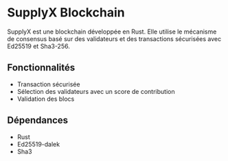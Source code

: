 # SupplyX Blockchain

SupplyX est une blockchain développée en Rust. Elle utilise le mécanisme de consensus basé sur des validateurs et des transactions sécurisées avec Ed25519 et Sha3-256.

## Fonctionnalités
- Transaction sécurisée
- Sélection des validateurs avec un score de contribution
- Validation des blocs

## Dépendances
- Rust
- Ed25519-dalek
- Sha3
